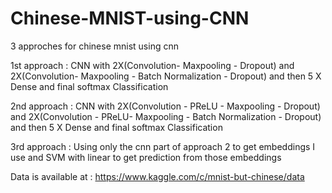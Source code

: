 # Chinese-MNIST-using-CNN
3 approches for chinese mnist using cnn

1st approach : CNN with 2X(Convolution- Maxpooling - Dropout) and 2X(Convolution- Maxpooling - Batch Normalization - Dropout) and then 5 X Dense and final softmax Classification


2nd approach : CNN with 2X(Convolution - PReLU - Maxpooling - Dropout) and 2X(Convolution - PReLU- Maxpooling - Batch Normalization - Dropout) and then 5 X Dense and final softmax Classification

3rd approach :  Using only the cnn part of approach 2 to get embeddings I use and SVM with linear to get prediction from those embeddings

Data is available at : https://www.kaggle.com/c/mnist-but-chinese/data
